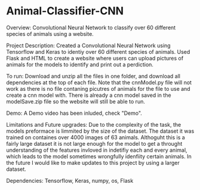 # Animal-Classifier-CNN

Overview:
Convolutional Neural Network to classify over 60 different species of animals using a website.

Project Description:
Created a Convolutional Neural Network using Tensorflow and Keras to identiy over 60 different species of animals. Used Flask and HTML to create a website where users can upload pictures of animals for the models to identify and print out a perdiction.

To run:
Download and unzip all the files in one folder, and download all dependencies at the top of each file.
Note that the cnnModel.py file will not work as there is no file contaning picutres of animals for the file to use and create a cnn model with. 
There is already a cnn model saved in the modelSave.zip file so the website will still be able to run.

Demo:
A Demo video has been inluded, check "Demo".

Limitations and Future upgrades:
Due to the complexity of the task, the models preformace is limmited by the size of the dataset. The dataset it was trained on containes over 4000 images of 63 animals. Althoguht this is a fairly large dataset it is not large enough for the model to get a throught understanding of the features invloved in indetifiy each and every animal, which leads to the model sometimes wrongfully idenfiity certain animals. In the future I would like to make updates to this project by using a larger dataset.

Dependencies:
Tensorflow, Keras, numpy, os, Flask

